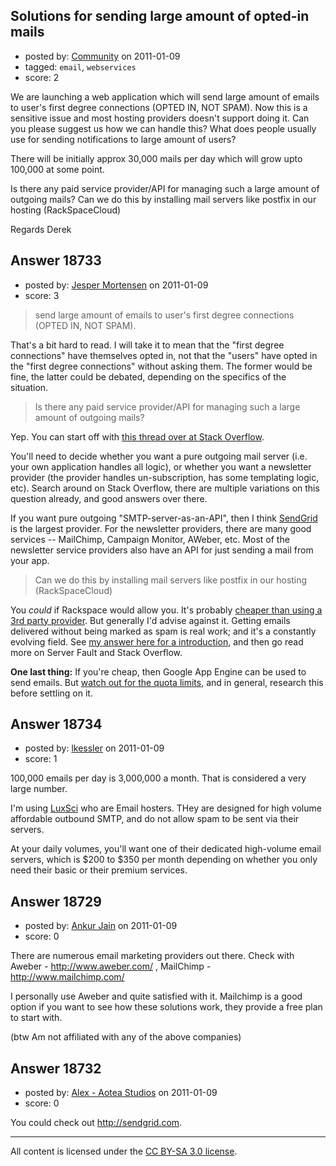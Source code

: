 ## Solutions for sending large amount of opted-in mails

- posted by: [Community](https://stackexchange.com/users/-1/-1-community) on 2011-01-09
- tagged: `email`, `webservices`
- score: 2

We are launching a web application which will send large amount of emails to user's first degree connections (OPTED IN, NOT SPAM). Now this is a sensitive issue and most hosting providers doesn't support doing it. Can you please suggest us how we can handle this? What does people usually use for sending notifications to large amount of users?

There will be initially approx 30,000 mails per day which will grow upto 100,000 at some point. 

Is there any paid service provider/API for managing such a large amount of outgoing mails? Can we do this by installing mail servers like postfix in our hosting (RackSpaceCloud) 

Regards
Derek


## Answer 18733

- posted by: [Jesper Mortensen](https://stackexchange.com/users/-1/1261-jesper-mortensen) on 2011-01-09
- score: 3

<blockquote>
  <p>send large amount of emails to user's first degree connections (OPTED IN, NOT SPAM).</p>
</blockquote>

<p>That's a bit hard to read. I will take it to mean that the "first degree connections" have themselves opted in, not that the "users" have opted in the "first degree connections" without asking them. The former would be fine, the latter could be debated, depending on the specifics of the situation.</p>

<blockquote>
  <p>Is there any paid service provider/API for managing such a large amount of outgoing mails?</p>
</blockquote>

<p>Yep. You can start off with <a href="http://stackoverflow.com/questions/3746213/sendgrid-vs-postmark">this thread over at Stack Overflow</a>.</p>

<p>You'll need to decide whether you want a pure outgoing mail server (i.e. your own application handles all logic), or whether you want a newsletter provider (the provider handles un-subscription, has some templating logic, etc). Search around on Stack Overflow, there are multiple variations on this question already, and good answers over there.</p>

<p>If you want pure outgoing "SMTP-server-as-an-API", then I think <a href="http://www.SendGrid.com" rel="nofollow">SendGrid</a> is the largest provider. For the newsletter providers, there are many good services -- MailChimp, Campaign Monitor, AWeber, etc. Most of the newsletter service providers also have an API for just sending a mail from your app.</p>

<blockquote>
  <p>Can we do this by installing mail servers like postfix in our hosting (RackSpaceCloud)</p>
</blockquote>

<p>You <em>could</em> if Rackspace would allow you. It's probably <a href="http://answers.onstartups.com/questions/5781/how-might-i-send-a-million-newsletters-a-month">cheaper than using a 3rd party provider</a>. But generally I'd advise against it. Getting emails delivered without being marked as spam is real work; and it's a constantly evolving field. See <a href="http://answers.onstartups.com/questions/6291/how-to-prevent-legit-emails-sent-to-customers-who-asked-these-emails-from-being-c">my answer here for a introduction</a>, and then go read more on Server Fault and Stack Overflow.</p>

<p><strong>One last thing:</strong> If you're cheap, then Google App Engine can be used to send emails. But <a href="http://code.google.com/appengine/docs/quotas.html#Mail" rel="nofollow">watch out for the quota limits</a>, and in general, research this before settling on it.</p>



## Answer 18734

- posted by: [lkessler](https://stackexchange.com/users/-1/1491-lkessler) on 2011-01-09
- score: 1

<p>100,000 emails per day is 3,000,000 a month. That is considered a very large number. </p>

<p>I'm using <a href="http://luxsci.com" rel="nofollow">LuxSci</a> who are Email hosters. THey are designed for high volume affordable outbound SMTP, and do not allow spam to be sent via their servers.</p>

<p>At your daily volumes, you'll want one of their dedicated high-volume email servers, which is $200 to $350 per month depending on whether you only need their basic or their premium services.</p>



## Answer 18729

- posted by: [Ankur Jain](https://stackexchange.com/users/-1/6146-ankur-jain) on 2011-01-09
- score: 0

There are numerous email marketing providers out there. Check with Aweber - http://www.aweber.com/ , MailChimp - http://www.mailchimp.com/ 

I personally use Aweber and quite satisfied with it. Mailchimp is a good option if you want to see how these solutions work, they provide a free plan to start with.

(btw Am not affiliated with any of the above companies)


## Answer 18732

- posted by: [Alex - Aotea Studios](https://stackexchange.com/users/-1/1744-alex-aotea-studios) on 2011-01-09
- score: 0

You could check out http://sendgrid.com. 



---

All content is licensed under the [CC BY-SA 3.0 license](https://creativecommons.org/licenses/by-sa/3.0/).
